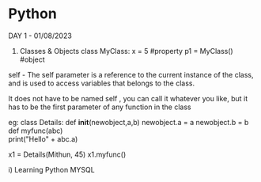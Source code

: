 # Python
DAY 1 - 01/08/2023
1) Classes & Objects
class MyClass:
    x = 5 #property
p1 = MyClass() #object

self - The self parameter is a reference to the current instance of the class, and is used to access variables that belongs to the class.

It does not have to be named self , you can call it whatever you like, but it has to be the first parameter of any function in the class

eg:
class Details:
  def __init__(newobject,a,b)
    newobject.a = a
    newobject.b = b
  def myfunc(abc)  
    print("Hello" + abc.a)

x1 = Details(Mithun, 45)
x1.myfunc()

i) Learning Python MYSQL

